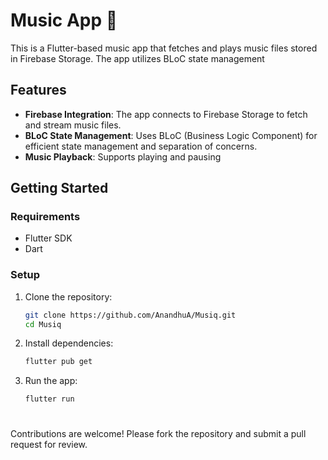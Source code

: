 # Music App 🎵

This is a Flutter-based music app that fetches and plays music files stored in Firebase Storage. The app utilizes BLoC state management
## Features

- **Firebase Integration**: The app connects to Firebase Storage to fetch and stream music files.
- **BLoC State Management**: Uses BLoC (Business Logic Component) for efficient state management and separation of concerns.
- **Music Playback**: Supports playing and pausing
## Getting Started

### Requirements

- Flutter SDK
- Dart

### Setup

1. Clone the repository:
   ```bash
   git clone https://github.com/AnandhuA/Musiq.git
   cd Musiq

2. Install dependencies:
   ```bash
   flutter pub get
3. Run the app:
   ```bash
   flutter run
#
#
#
Contributions are welcome! Please fork the repository and submit a pull request for review.
